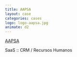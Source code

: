 ```yaml
---
title: AAPSA
layout: case
categories: cases
logo: logo-aapsa.jpg
animate: d2
---
```


[AAPSA](http://www.aapsa.com.br)

SaaS :: CRM / Recursos Humanos
